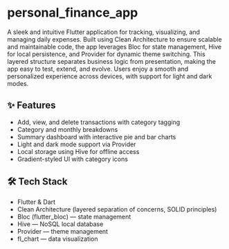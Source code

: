 # personal_finance_app

A sleek and intuitive Flutter application for tracking, visualizing, and managing daily expenses. Built using Clean Architecture to ensure scalable and maintainable code, the app leverages Bloc for state management, Hive for local persistence, and Provider for dynamic theme switching. This layered structure separates business logic from presentation, making the app easy to test, extend, and evolve. Users enjoy a smooth and personalized experience across devices, with support for light and dark modes.

## ✨ Features

- Add, view, and delete transactions with category tagging
- Category and monthly breakdowns
- Summary dashboard with interactive pie and bar charts
- Light and dark mode support via Provider
- Local storage using Hive for offline access
- Gradient-styled UI with category icons

## 🛠 Tech Stack

- Flutter & Dart
- Clean Architecture (layered separation of concerns, SOLID principles)
- Bloc (flutter_bloc) — state management
- Hive — NoSQL local database
- Provider — theme management
- fl_chart — data visualization
